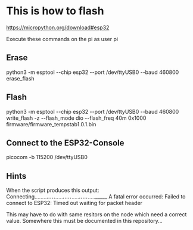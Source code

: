# This is how to flash

https://micropython.org/download#esp32

Execute these commands on the pi as user pi


## Erase

python3 -m esptool --chip esp32 --port /dev/ttyUSB0 --baud 460800 erase_flash

## Flash

python3 -m esptool --chip esp32 --port /dev/ttyUSB0 --baud 460800 write_flash -z --flash_mode dio --flash_freq 40m 0x1000 firmware/firmware_tempstab1.0.1.bin

## Connect to the ESP32-Console
picocom -b 115200 /dev/ttyUSB0

## Hints

When the script produces this output:
  Connecting........_____....._____....._____....._____....._____....._____....._____
  A fatal error occurred: Failed to connect to ESP32: Timed out waiting for packet header

This may have to do with same resitors on the node which need a correct value.
Somewhere this must be documented in this repository...
